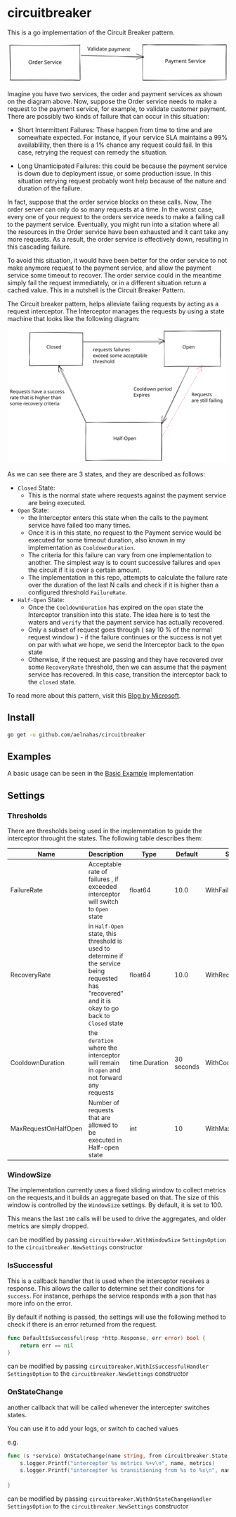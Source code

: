 # circuitbreaker
This is a go implementation of the  Circuit Breaker pattern.

![Order and Payment Service REST](images/request_diagram.svg)

Imagine you have two services, the order and payment services as shown on the diagram above. Now, suppose the Order service needs to make a request to the payment service, for example, to validate customer payment. There are possibly two kinds of failure that can occur in this situation:

- Short Intermittent Failures: These happen from time to time and are somewhate expected. For instance, if your service SLA maintains a 99% availablility, then there is a 1% chance any request could fail. In this case, retrying the request can remedy the situation.

- Long Unanticipated Failures: this could be because the payment service is down due to deployment issue, or some production issue. In this situation retrying request probably wont help because of the nature and duration of the failure. 

In fact, suppose that the order service blocks on these calls. Now, The order server can only do so many requests at a time. In the worst case, every one of your request to the orders service needs to make a failing call to the payment service. Eventually, you might run into a sitation where all the resources in the Order service have been exhausted and it cant take any more requests. As a result, the order service is effectively down, resulting in this cascading failure. 

To avoid this situation, it would have been better for the order service to not make anymore request to the payment service, and allow the payment service some timeout to recover. The order service could in the meantime simply fail the request immediately, or in a different situation return a cached value. This in a nutshell is the Circuit Breaker Pattern.

The Circuit breaker pattern, helps alleviate failing requests by acting as a request interceptor. The Interceptor manages the requests by using a state machine that looks like the following diagram:

![State Machine](images/state_machine.svg)

As we can see there are 3 states, and they are described as follows:
- `Closed` State: 
    - This is the normal state where requests against the payment service are being executed.
- `Open` State: 
    - the Interceptor enters this state when the calls to the payment service have failed too many times. 
    - Once it is in this state, no request to the Payment service would be executed for some timeout duration, also known in my implementation as `CooldownDuration`.
    - The criteria for this failure can vary from one implementation to another. The simplest way is to count successive failures and `open` the circuit if it is over a certain amount. 
    - The implementation in this repo, attempts to calculate the failure rate over the duration of the last N calls and check if it is higher than a configured threshold `FailureRate`.
- `Half-Open` State:
    - Once the `CooldownDuration` has expired on the `open` state the Interceptor transition into this state. The idea here is to test the waters and `verify` that the payment service has actually recovered.
    - Only a subset of request goes through ( say 10 % of the normal request window ) - if the failure continues or the success is not yet on par with what we hope, we send the Interceptor back to the `Open` state
    - Otherwise, if the request are passing and they have recovered over some `RecoveryRate` threshold, then we can assume that the payment service has recovered. In this case, transition the interceptor back to the `closed` state.


To read more about this pattern, visit this [Blog by Microsoft](https://docs.microsoft.com/en-us/azure/architecture/patterns/circuit-breaker).

## Install
```sh
go get -u github.com/aelnahas/circuitbreaker
```

## Examples
A basic usage can be seen in the [Basic Example](examples/basic) implementation


## Settings

### Thresholds

There are thresholds being used in the implementation to guide the interceptor throught the states. The following table describes them:


| Name | Description | Type | Default | SettingsOption |
| --- | --- | --- | --- | --- |
| FailureRate | Acceptable rate of failures , if exceeded interceptor will switch to `Open` state | float64 | 10.0 | WithFailureRate |
| RecoveryRate | in `Half-Open` state, this threshold is used to determine if the service being requested has "recovered" and it is okay to go back to `Closed` state | float64 | 10.0 | WithRecoveryRate |
| CooldownDuration | the `duration` where the interceptor will remain in `open` and not forward any requests | time.Duration | 30 seconds | WithCooldownDuration |
| MaxRequestOnHalfOpen | Number of requests that are allowed to be executed in Half-open state | int | 10 | WithMaxRequestOnHalfOpen |


### WindowSize
 The implementation currently uses a fixed sliding window to collect metrics on the requests,and it builds an aggregate based on that. The size of this window is controlled by the `WindowSize` settings. By default, it is set to 100. 

 This means the last `100` calls will be used to drive the aggregates, and older metrics are simply dropped.

 can be modified by passing `circuitbreaker.WithWindowSize` `SettingsOption` to the  `circuitbreaker.NewSettings` constructor

### IsSuccessful
This is a callback handler that is used when the interceptor receives a response. This allows the caller to determine set their conditions for `success`. For instance, perhaps the service responds with a json that has more info on the error.

By default if nothing is passed, the settings will use the following method to check if there is an error returned from the request.

```go
func DefaultIsSuccessful(resp *http.Response, err error) bool {
	return err == nil
}
```

 can be modified by passing `circuitbreaker.WithIsSuccessfulHandler` `SettingsOption` to the  `circuitbreaker.NewSettings` constructor



### OnStateChange
another callback that will be called whenever the intercepter switches states.

You can use it to add your logs, or switch to cached values

e.g.

```go
func (s *service) OnStateChange(name string, from circuitbreaker.State, to circuitbreaker.State, metrics circuitbreaker.Metrics) {
	s.logger.Printf("intercepter %s metrics %+v\n", name, metrics)
	s.logger.Printf("intercepter %s transitioning from %s to %s\n", name, from, to)

}
```

 can be modified by passing `circuitbreaker.WithOnStateChangeHandler` `SettingsOption` to the  `circuitbreaker.NewSettings` constructor
